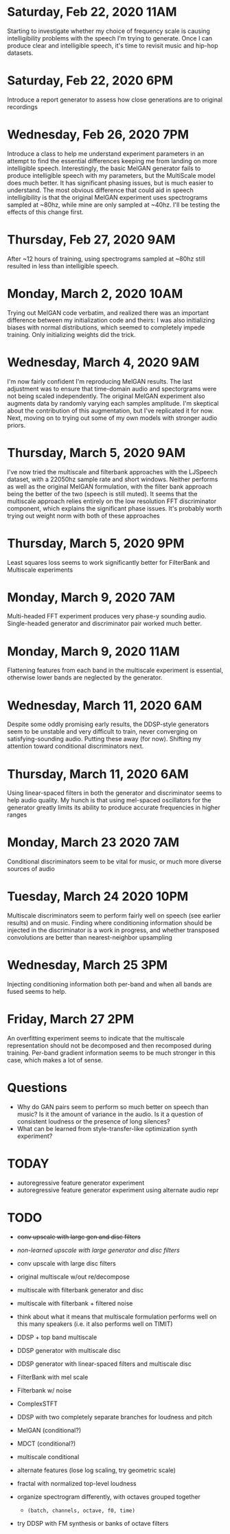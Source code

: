 # Saturday, Feb 22, 2020 11AM
Starting to investigate whether my choice of frequency scale is causing 
intelligibility problems with the speech I'm trying to generate.  Once I can 
produce clear and intelligible speech, it's time to revisit music and hip-hop 
datasets.

# Saturday, Feb 22, 2020 6PM
Introduce a report generator to assess how close generations are to original 
recordings

# Wednesday, Feb 26, 2020 7PM
Introduce a class to help me understand experiment parameters in an attempt to 
find the essential differences keeping me from landing on more intelligible 
speech.  Interestingly, the basic MelGAN generator fails to produce 
intelligible speech with my parameters, but the MultiScale model does much 
better.  It has significant phasing issues, but is much easier to understand.
The most obvious difference that could aid in speech intelligibility is that the
 original MelGAN experiment uses spectrograms sampled at ~80hz, while mine are
 only sampled at ~40hz.  I'll be testing the effects of this change first.

# Thursday, Feb 27, 2020 9AM
After ~12 hours of training, using spectrograms sampled at ~80hz still resulted
in less than intelligible speech.

# Monday, March 2, 2020 10AM
Trying out MelGAN code verbatim, and realized there was an important difference
between my initialization code and theirs:  I was also initializing biases with
normal distributions, which seemed to completely impede training.  Only 
initializing weights did the trick.  

# Wednesday, March 4, 2020 9AM
I'm now fairly confident I'm reproducing MelGAN results.  The last adjustment 
was to ensure that time-domain audio and spectorgrams were not being scaled
  independently.  The original MelGAN experiment also augments data by randomly
  varying each samples amplitude.  I'm skeptical about the contribution of this
  augmentation, but I've replicated it for now.  Next, moving on to trying out
  some of my own models with stronger audio priors.

# Thursday, March 5, 2020 9AM
I've now tried the multiscale and filterbank approaches with the LJSpeech 
dataset, with a 22050hz sample rate and short windows.  Neither performs as well
as the original MelGAN formulation, with the filter bank approach being the 
better of the two (speech is still muted).  It seems that the multiscale 
approach relies entirely on the low resolution FFT discriminator component, 
which explains the significant phase issues.  It's probably worth trying out
weight norm with both of these approaches 

# Thursday, March 5, 2020 9PM
Least squares loss seems to work significantly better for FilterBank and 
Multiscale experiments

# Monday, March 9, 2020 7AM
Multi-headed FFT experiment produces very phase-y sounding audio.  Single-headed 
generator and discriminator pair worked much better.


# Monday, March 9, 2020 11AM
Flattening features from each band in the multiscale experiment is essential, 
otherwise lower bands are neglected by the generator.


# Wednesday, March 11, 2020 6AM
Despite some oddly promising early results, the DDSP-style generators seem to
be unstable and very difficult to train, never converging on satisfying-sounding
audio.  Putting these away (for now).  Shifting my attention toward conditional
discriminators next.

# Thursday, March 11, 2020 6AM
Using linear-spaced filters in both the generator and discriminator seems to 
help audio quality.  My hunch is that using mel-spaced oscillators for the 
generator greatly limits its ability to produce accurate frequencies in higher
ranges

# Monday, March 23 2020 7AM
Conditional discriminators seem to be vital for music, or much more diverse 
sources of audio

# Tuesday, March 24 2020 10PM
Multiscale discriminators seem to perform fairly well on speech (see earlier 
results) and on music.  Finding where conditioning information should be 
injected in the discriminator is a work in progress, and whether transposed
convolutions are better than nearest-neighbor upsampling

# Wednesday, March 25 3PM
Injecting conditioning information both per-band and when all bands are fused
seems to help.

# Friday, March 27 2PM
An overfitting experiment seems to indicate that the multiscale representation
should not be decomposed and then recomposed during training.  Per-band 
gradient information seems to be much stronger in this case, which makes a lot of 
sense.


# Questions
- Why do GAN pairs seem to perform so much better on speech than music?  Is it
  the amount of variance in the audio.  Is it a question of consistent loudness
  or the presence of long silences?
- What can be learned from style-transfer-like optimization synth experiment?
 

# TODAY
- autoregressive feature generator experiment
- autoregressive feature generator experiment using alternate audio repr


# TODO
- ~~conv upscale with large gen and disc filters~~
- *non-learned upscale with large generator and disc filters*
- conv upscale with large disc filters
- original multiscale w/out re/decompose
- multiscale with filterbank generator and disc
- multiscale with filterbank + filtered noise
- think about what it means that multiscale formulation performs well on 
    this many speakers (i.e. it also performs well on TIMIT)
- DDSP + top band multiscale
 

- DDSP generator with multiscale disc
- DDSP generator with linear-spaced filters and multiscale disc



- FilterBank with mel scale
- Filterbank w/ noise
- ComplexSTFT
- DDSP with two completely separate branches for loudness and pitch
- MelGAN (conditional?)
- MDCT (conditional?)
- multiscale conditional
- alternate features (lose log scaling, try geometric scale)

- fractal with normalized top-level loudness


- organize spectrogram differently, with octaves grouped together
    - `(batch, channels, octave, f0, time)`
- try DDSP with FM synthesis or banks of octave filters

